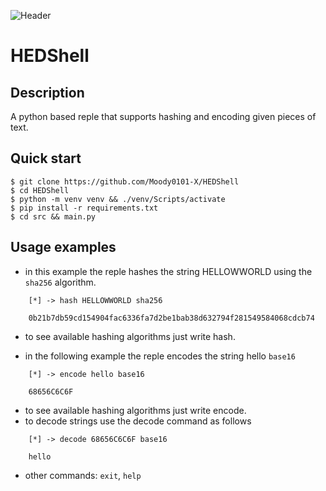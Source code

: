 ![Header](https://github.com/Moody0101-X/HEDShell/raw/main/img/scr.png)

# HEDShell

## Description

A python based reple that supports hashing and encoding given pieces of text.

## Quick start

```console
$ git clone https://github.com/Moody0101-X/HEDShell
$ cd HEDShell
$ python -m venv venv && ./venv/Scripts/activate
$ pip install -r requirements.txt
$ cd src && main.py
```

## Usage examples

- in this example the reple hashes the string HELLOWWORLD using the `sha256` algorithm.
```console
	[*] -> hash HELLOWWORLD sha256

	0b21b7db59cd154904fac6336fa7d2be1bab38d632794f281549584068cdcb74
```
- to see available hashing algorithms just write hash.

- in the following example the reple encodes the string hello `base16`
```console
	[*] -> encode hello base16
	
	68656C6C6F
```

- to see available hashing algorithms just write encode.
- to decode strings use the decode command as follows
```console
	[*] -> decode 68656C6C6F base16
	
	hello
```

- other commands: `exit`, `help`


